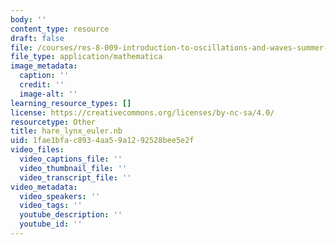 ```yaml
---
body: ''
content_type: resource
draft: false
file: /courses/res-8-009-introduction-to-oscillations-and-waves-summer-2017/hare_lynx_euler.nb
file_type: application/mathematica
image_metadata:
  caption: ''
  credit: ''
  image-alt: ''
learning_resource_types: []
license: https://creativecommons.org/licenses/by-nc-sa/4.0/
resourcetype: Other
title: hare_lynx_euler.nb
uid: 1fae1bfa-c893-4aa5-9a12-92528bee5e2f
video_files:
  video_captions_file: ''
  video_thumbnail_file: ''
  video_transcript_file: ''
video_metadata:
  video_speakers: ''
  video_tags: ''
  youtube_description: ''
  youtube_id: ''
---
```

